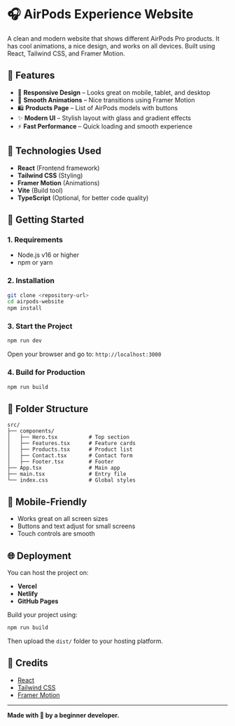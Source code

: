 # 🎧 AirPods Experience Website

A clean and modern website that shows different AirPods Pro products. It has cool animations, a nice design, and works on all devices. Built using React, Tailwind CSS, and Framer Motion.

## 🧩 Features

- 📱 **Responsive Design** – Looks great on mobile, tablet, and desktop  
- 🎨 **Smooth Animations** – Nice transitions using Framer Motion  
- 🛍️ **Products Page** – List of AirPods models with buttons  
- ✨ **Modern UI** – Stylish layout with glass and gradient effects  
- ⚡ **Fast Performance** – Quick loading and smooth experience

## 🔧 Technologies Used

- **React** (Frontend framework)
- **Tailwind CSS** (Styling)
- **Framer Motion** (Animations)
- **Vite** (Build tool)
- **TypeScript** (Optional, for better code quality)

## 🚀 Getting Started

### 1. Requirements
- Node.js v16 or higher
- npm or yarn

### 2. Installation

```bash
git clone <repository-url>
cd airpods-website
npm install
```

### 3. Start the Project

```bash
npm run dev
```

Open your browser and go to: `http://localhost:3000`

### 4. Build for Production

```bash
npm run build
```

## 📁 Folder Structure

```
src/
├── components/
│   ├── Hero.tsx          # Top section
│   ├── Features.tsx      # Feature cards
│   ├── Products.tsx      # Product list
│   ├── Contact.tsx       # Contact form
│   ├── Footer.tsx        # Footer
├── App.tsx               # Main app
├── main.tsx              # Entry file
└── index.css             # Global styles
```

## 📱 Mobile-Friendly

- Works great on all screen sizes
- Buttons and text adjust for small screens
- Touch controls are smooth

## 🌐 Deployment

You can host the project on:

- **Vercel**
- **Netlify**
- **GitHub Pages**

Build your project using:

```bash
npm run build
```

Then upload the `dist/` folder to your hosting platform.

## 🙌 Credits

- [React](https://reactjs.org/)
- [Tailwind CSS](https://tailwindcss.com/)
- [Framer Motion](https://www.framer.com/motion/)

---

**Made with 💖 by a beginner developer.**
